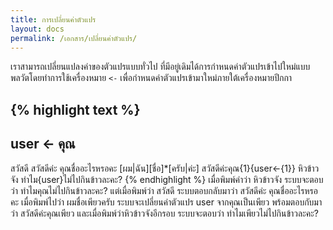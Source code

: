 ```yaml
---
title: การเปลี่ยนค่าตัวแปร
layout: docs
permalink: /เอกสาร/เปลี่ยนค่าตัวแปร/
---
```

เราสามารถเปลี่ยนแปลงค่าของตัวแปรแบบทั่วไป ที่มีอยู่เดิมได้การกำหนดค่าตัวแปรเข้าไปใหม่แบบพลวัตโดยทำการใช้เครื่องหมาย `<-` เพื่อกำหนดค่าตัวแปรเข้ามาใหม่ภายใต้เครื่องหมายปีกกา

{% highlight text %}
---
user <- คุณ
---
สวัสดี
  สวัสดีค่ะ คุณชื่ออะไรหรอคะ
    [ผม|ฉัน][ชื่อ]*[ครับ|ค่ะ]
      สวัสดีค่ะคุณ{1}{user<-{1}}
หิวข้าวจัง
  ทำไม{user}ไม่ไปกินข้าวละคะ?
{% endhighlight %}
เมื่อพิมพ์คำว่า หิวข้าวจัง ระบบจะตอบว่า ทำไมคุณไม่ไปกินข้าวละคะ? แต่เมื่อพิมพ์ว่า สวัสดี ระบบตอบกลับมาว่า สวัสดีค่ะ คุณชื่ออะไรหรอคะ เมื่อพิมพ์ไปว่า ผมชื่อเพียวครับ ระบบจะเปลี่ยนค่าตัวแปร user จากคุณเป็นเพียว พร้อมตอบกับมาว่า สวัสดีค่ะคุณเพียว และเมื่อพิมพ์ว่าหิวข้าวจังอีกรอบ ระบบจะตอบว่า ทำไมเพียวไม่ไปกินข้าวละคะ?
